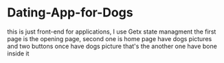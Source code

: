 # Dating-App-for-Dogs
this is just front-end for applications, I use Getx state managment the first page is the opening page, second one is home page have dogs pictures and two buttons once have dogs picture that's the another one have bone inside it 
